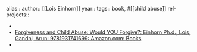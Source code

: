 alias::
author:: [[Lois Einhorn]]
year::
tags:: book, #[[child abuse]]
rel-projects::


-
- [Forgiveness and Child Abuse: Would YOU Forgive?: Einhorn Ph.d., Lois, Gandhi, Arun: 9781931741699: Amazon.com: Books](https://www.amazon.com/Forgiveness-Child-Abuse-Would-Forgive/dp/1931741697)
-
